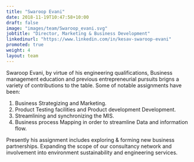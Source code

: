 ```yaml
---
title: "Swaroop Evani"
date: 2018-11-19T10:47:58+10:00
draft: false
image: "images/team/Swaroop_evani.svg"
jobtitle: "Director, Marketing & Business Development"
linkedinurl: "https://www.linkedin.com/in/kesav-swaroop-evani"
promoted: true
weight: 4
layout: team
---
```



Swaroop Evani, by virtue of his engineering qualifications, Business management education and previous entrepreneurial pursuits brigns a variety of contributions to the table. Some of notable assignments have been: 
 1. Business Strategizing and Marketing. 
 2. Product Testing facilities and Product development Development.
 3. Streamlining and synchronizing the MIS.
 4. Business process Mapping in order to streamline Data and information flow.

 Presently his assignment includes exploring & forming new business partnerships. Expanding the scope of our consultancy network and involvement into environment sustainability and engineering services.
